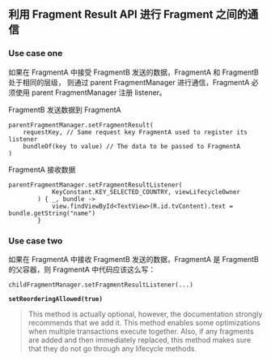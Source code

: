##  利用 Fragment Result API 进行 Fragment 之间的通信

### Use case one

如果在 FragmentA 中接受 FragmentB 发送的数据，FragmentA 和 FragmentB 处于相同的层级，
则通过 parent FragmentManager 进行通信，FragmentA 必须使用 parent FragmentManager 注册 listener。

FragmentB 发送数据到 FragmentA

```
parentFragmentManager.setFragmentResult(
    requestKey, // Same request key FragmentA used to register its listener
    bundleOf(key to value) // The data to be passed to FragmentA
)
```

FragmentA 接收数据

```
parentFragmentManager.setFragmentResultListener(
            KeyConstant.KEY_SELECTED_COUNTRY, viewLifecycleOwner
        ) { _, bundle ->
            view.findViewById<TextView>(R.id.tvContent).text = bundle.getString("name")
        }
```

### Use case two

如果在 FragmentA 中接收 FragmentB 发送的数据，FragmentA 是 FragmentB 的父容器，则 FragmentA 中代码应该这么写：

```
childFragmentManager.setFragmentResultListener(...)
```

**`setReorderingAllowed(true)`**

>This method is actually optional, however, the documentation strongly recommends that we add it. 
>This method enables some optimizations when multiple transactions execute together. 
>Also, if any fragments are added and then immediately replaced, 
> this method makes sure that they do not go through any lifecycle methods.
